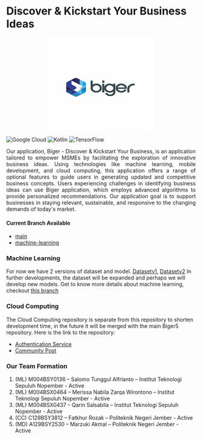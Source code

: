 # Discover & Kickstart Your Business Ideas
<div align="center">
  <img src="https://raw.githubusercontent.com/Biger5/Biger5/main/assets/Screenshot%202023-12-22%20032741.png">
</div>

![Google Cloud](https://img.shields.io/badge/GoogleCloud-%234285F4.svg?style=for-the-badge&logo=google-cloud&logoColor=white)
![Kotlin](https://img.shields.io/badge/kotlin-%237F52FF.svg?style=for-the-badge&logo=kotlin&logoColor=white)
![TensorFlow](https://img.shields.io/badge/TensorFlow-%23FF6F00.svg?style=for-the-badge&logo=TensorFlow&logoColor=white)

<p style="text-align: justify">
  Our application, Biger - Discover & Kickstart Your Business, is an application tailored to empower MSMEs by facilitating the exploration of innovative business ideas. Using technologies like machine learning, mobile development, and cloud computing, this application 
  offers a range of optional features to guide users in generating updated and competitive business concepts. Users experiencing challenges in identifying business ideas can use Biger application, which employs advanced algorithms to provide personalized recommendations. 
  Our application goal is to support businesses in staying relevant, sustainable, and responsive to the changing demands of today's market.
</p>

#### Current Branch Available
- [main](https://github.com/Biger5/Biger5/tree/main)
- [machine-learning](https://github.com/Biger5/Biger5/tree/machine-learning)

### Machine Learning
For now we have 2 versions of dataset and model. [Datasetv1](https://github.com/Biger5/Biger5/tree/machine-learning/datasets/dataset0.0.1), [Datasetv2](https://github.com/Biger5/Biger5/tree/machine-learning/datasets/dataset0.0.2)
In further developments, the dataset will be expanded and perhaps we will develop new models. Get to know more details about machine learning, checkout [this branch](https://github.com/Biger5/Biger5/tree/machine-learning)
### Cloud Computing
The Cloud Computing repository is separate from this repository to shorten development time, in the future it will be merged with the main Biger5 repository. Here is the link to the repository:
- [Authentication Service](https://github.com/barjakoub/biger-authentication-service)
- [Community Post](https://github.com/barjakoub/biger-posts-preferences-service)

### Our Team Formation
1. (ML) M004BSY0136 – Salomo Tunggul Alfrianto – Institut Teknologi Sepuluh Nopember - Active
2. (ML) M004BSX0464 – Merissa Nabila Zarqa Wirontono – Institut Teknologi Sepuluh Nopember - Active
3. (ML) M004BSX0437 – Qarin Salsabila – Institut Teknologi Sepuluh Nopember - Active
4. (CC) C129BSY3812 – Fatkhur Rozak – Politeknik Negeri Jember - Active
5. (MD) A129BSY2530 – Marzuki Akmal – Politeknik Negeri Jember - Active